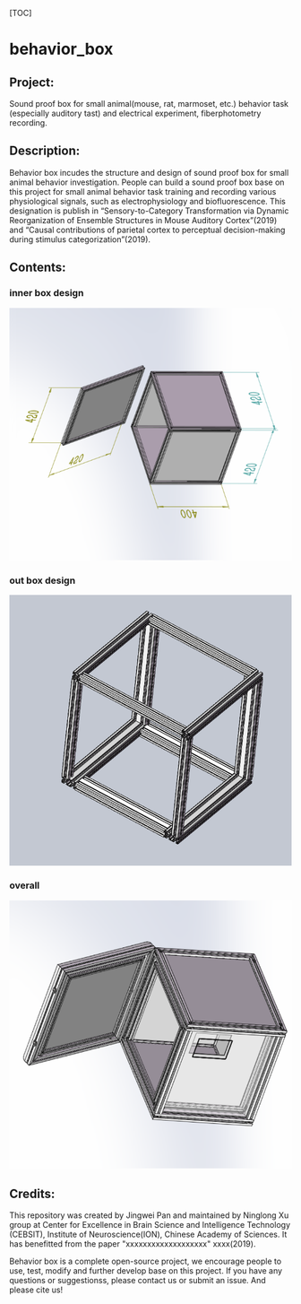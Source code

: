 [TOC]
# behavior_box
## Project:
Sound proof box for small animal(mouse, rat, marmoset, etc.) behavior task (especially auditory tast) and electrical experiment, fiberphotometry recording.

## Description:
Behavior box incudes the structure and design of sound proof box for small animal behavior investigation. People can build a sound proof box base on this project for small animal behavior task training and recording  various physiological signals, such as electrophysiology and biofluorescence. This designation is publish in “Sensory-to-Category Transformation via Dynamic Reorganization of Ensemble Structures in Mouse Auditory Cortex”(2019) and “Causal contributions of parietal cortex to perceptual decision-making during stimulus categorization”(2019). 


## Contents:
### inner box design
![/README/innerBox.png](/README/innerBox.png)

### out box design
![/README/outBox.png](/README/outBox.png)

### overall
![/README/overall.png](/README/overall.png)

## Credits:
This repository was created by Jingwei Pan and maintained by Ninglong Xu group at Center for Excellence in Brain Science and Intelligence Technology (CEBSIT), Institute of Neuroscience(ION), Chinese Academy of Sciences. It has benefitted from the paper "xxxxxxxxxxxxxxxxxxx" xxxx(2019). 

Behavior box is a complete open-source project, we encourage people to use, test, modify and further develop base on this project. If you have any questions or suggestionss, please contact us or submit an issue. And please cite us!
